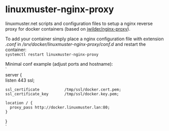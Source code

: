 # linuxmuster-nginx-proxy

linuxmuster.net scripts and configuration files to setup a nginx reverse proxy for docker containers (based on [jwilder/nginx-proxy](https://github.com/jwilder/nginx-proxy)).

To add your container simply place a nginx configuration file with extension _.conf_ in _/srv/docker/linuxmuster-nginx-proxy/conf.d_ and restart the container:  
`systemctl restart linuxmuster-nginx-proxy`  

Minimal conf example (adjust ports and hostname):  
`  
  server {  
    listen 443 ssl;  

    ssl_certificate           /tmp/ssl/docker.cert.pem;  
    ssl_certificate_key       /tmp/ssl/docker.key.pem;  

    location / {  
      proxy_pass http://docker.linuxmuster.lan:80;  
    }  
  }  
`

